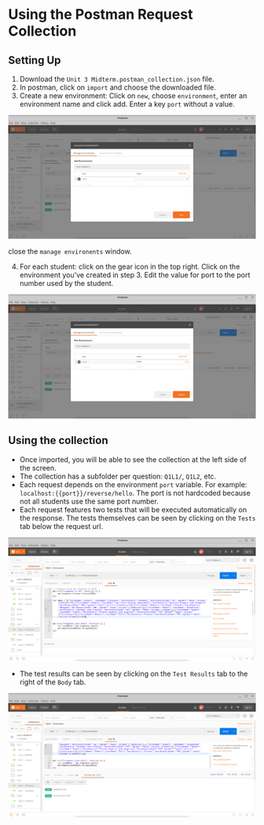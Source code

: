 # Using the Postman Request Collection

## Setting Up

1. Download the `Unit 3 Midterm.postman_collection.json` file.
2. In postman, click on `import` and choose the downloaded file.
3. Create a new environment: Click on `new`, choose `environment`, enter an environment name and click add. Enter a key `port` without a value.

![add environent screenshot](screenshots/add_environment.png)

close the `manage environents` window.

4. For each student: click on the gear icon in the top right. Click on the environment you've created in step 3. Edit the value for port to the port number used by the student.

![add environent screenshot](screenshots/manage_environment.png)

## Using the collection

* Once imported, you will be able to see the collection at the left side of the screen.
* The collection has a subfolder per question: `Q1L1/`, `Q1L2`, etc.
* Each request depends on the environment `port` variable. For example: `localhost:{{port}}/reverse/hello`. The port is not hardcoded because not all students use the same port number.
* Each request features two tests that will be executed automatically on the response. The tests themselves can be seen by clicking on the `Tests` tab below the request url.

![add environent screenshot](screenshots/test_tab.png)

* The test results can be seen by clicking on the `Test Results` tab to the right of the `Body` tab.

![add environent screenshot](screenshots/test_results.png)